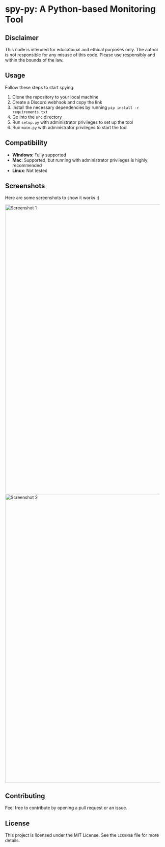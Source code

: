 # spy-py: A Python-based Monitoring Tool

## Disclaimer

This code is intended for educational and ethical purposes only. The author is not responsible for any misuse of this code. Please use responsibly and within the bounds of the law.

## Usage

Follow these steps to start spying:

1. Clone the repository to your local machine
2. Create a Discord webhook and copy the link
3. Install the necessary dependencies by running `pip install -r requirements.txt`
4. Go into the `src` directory
5. Run `setup.py` with administrator privileges to set up the tool
6. Run `main.py` with administrator privileges to start the tool

## Compatibility

- **Windows**: Fully supported
- **Mac**: Supported, but running with administrator privileges is highly recommended
- **Linux**: Not tested

## Screenshots

Here are some screenshots to show it works :)

<img width="940" alt="Screenshot 1" src="https://github.com/mohamed-khettab/spy-py/assets/93957717/45b72312-76a4-4986-9250-0fe7e0e9dffc">
<img width="938" alt="Screenshot 2" src="https://github.com/mohamed-khettab/spy-py/assets/93957717/a9e932cf-b9aa-4d2c-a806-416caf5ed26e">


## Contributing

Feel free to contribute by opening a pull request or an issue.

## License

This project is licensed under the MIT License. See the `LICENSE` file for more details.
